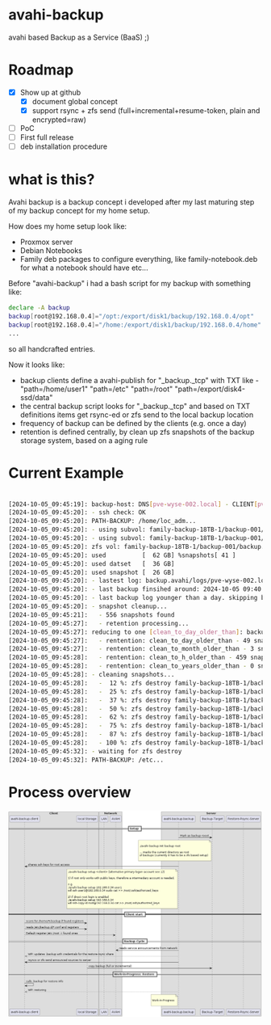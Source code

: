 # avahi-backup
avahi based Backup as a Service (BaaS) ;)

# Roadmap

* [X] Show up at github
  * [X] document global concept
  * [X] support rsync + zfs send (full+incremental+resume-token, plain and encrypted=raw)
* [ ] PoC
* [ ] First full release
* [ ] deb installation procedure

# what is this?

Avahi backup is a backup concept i developed after my last maturing step of my backup concept for my home setup.

How does my home setup look like:
- Proxmox server
- Debian Notebooks
- Family deb packages to configure everything, like family-notebook.deb for what a notebook should have etc...

Before "avahi-backup" i had a bash script for my backup with something like:
```bash
declare -A backup
backup[root@192.168.0.4]="/opt:/export/disk1/backup/192.168.0.4/opt"
backup[root@192.168.0.4]="/home:/export/disk1/backup/192.168.0.4/home"
...
```

so all handcrafted entries.

Now it looks like:
- backup clients define a avahi-publish for "_backup._tcp" with TXT like - "path=/home/user1" "path=/etc" "path=/root" "path=/export/disk4-ssd/data"
- the central backup script looks for "_backup._tcp" and based on TXT definitions items get rsync-ed or zfs send to the local backup location
- frequency of backup can be defined by the clients (e.g. once a day)
- retention is defined centrally, by clean up zfs snapshots of the backup storage system, based on a aging rule

# Current Example

```bash

[2024-10-05_09:45:19]: backup-host: DNS[pve-wyse-002.local] - CLIENT[pve-wyse-002.local]
[2024-10-05_09:45:20]: - ssh check: OK
[2024-10-05_09:45:20]: PATH-BACKUP: /home/loc_adm...
[2024-10-05_09:45:20]: - using subvol: family-backup-18TB-1/backup-001/backup.avahi/pve-wyse-002.local
[2024-10-05_09:45:20]: - using subvol: family-backup-18TB-1/backup-001/backup.avahi/pve-wyse-002.local/home_loc_adm
[2024-10-05_09:45:20]: zfs vol: family-backup-18TB-1/backup-001/backup.avahi/pve-wyse-002.local/home_loc_adm
[2024-10-05_09:45:20]: used          [  62 GB] %snapshots[ 41 ]
[2024-10-05_09:45:20]: used datset   [  36 GB]
[2024-10-05_09:45:20]: used snapshot [  26 GB]
[2024-10-05_09:45:20]: - lastest log: backup.avahi/logs/pve-wyse-002.local-_home_loc_adm.2024-10-05_09:40.log
[2024-10-05_09:45:20]: - last backup finsihed around: 2024-10-05 09:40:39.955378932 +0200
[2024-10-05_09:45:20]: - last backup log younger than a day. skipping backup.
[2024-10-05_09:45:20]: - snapshot cleanup...
[2024-10-05_09:45:21]:   - 556 snapshots found
[2024-10-05_09:45:27]:   - retention processing...
[2024-10-05_09:45:27]: reducing to one [clean_to_day_older_than]: backup-2024-09-05
[2024-10-05_09:45:27]:   - rentention: clean_to_day_older_than - 49 snapshots - reduced by 8
[2024-10-05_09:45:27]:   - rentention: clean_to_month_older_than - 3 snapshots - reduced by 0
[2024-10-05_09:45:28]:   - rentention: clean_to_h_older_than - 459 snapshots - reduced by 0
[2024-10-05_09:45:28]:   - rentention: clean_to_years_older_than - 0 snapshots - reduced by 0
[2024-10-05_09:45:28]: - cleaning snapshots...
[2024-10-05_09:45:28]:   -  12 %: zfs destroy family-backup-18TB-1/backup-001/backup.avahi/pve-wyse-002.local/home_loc_adm@backup-2024-09-05_02:00
[2024-10-05_09:45:28]:   -  25 %: zfs destroy family-backup-18TB-1/backup-001/backup.avahi/pve-wyse-002.local/home_loc_adm@backup-2024-09-05_03:00
[2024-10-05_09:45:28]:   -  37 %: zfs destroy family-backup-18TB-1/backup-001/backup.avahi/pve-wyse-002.local/home_loc_adm@backup-2024-09-05_04:00
[2024-10-05_09:45:28]:   -  50 %: zfs destroy family-backup-18TB-1/backup-001/backup.avahi/pve-wyse-002.local/home_loc_adm@backup-2024-09-05_05:00
[2024-10-05_09:45:28]:   -  62 %: zfs destroy family-backup-18TB-1/backup-001/backup.avahi/pve-wyse-002.local/home_loc_adm@backup-2024-09-05_06:00
[2024-10-05_09:45:28]:   -  75 %: zfs destroy family-backup-18TB-1/backup-001/backup.avahi/pve-wyse-002.local/home_loc_adm@backup-2024-09-05_07:00
[2024-10-05_09:45:28]:   -  87 %: zfs destroy family-backup-18TB-1/backup-001/backup.avahi/pve-wyse-002.local/home_loc_adm@backup-2024-09-05_08:00
[2024-10-05_09:45:28]:   - 100 %: zfs destroy family-backup-18TB-1/backup-001/backup.avahi/pve-wyse-002.local/home_loc_adm@backup-2024-09-05_09:00
[2024-10-05_09:45:32]: - waiting for zfs destroy
[2024-10-05_09:45:32]: PATH-BACKUP: /etc...


```

# Process overview

![process overview](doc/readme.overview.png "Prozess Overview")